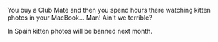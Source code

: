 You buy a Club Mate and then you spend hours there watching kitten photos in your MacBook... Man! Ain't we terrible?

In Spain kitten photos will be banned next month.